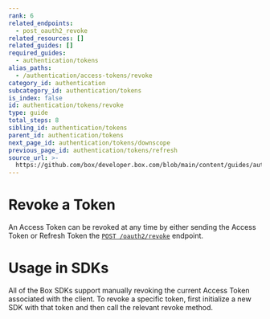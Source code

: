 ```yaml
---
rank: 6
related_endpoints:
  - post_oauth2_revoke
related_resources: []
related_guides: []
required_guides:
  - authentication/tokens
alias_paths:
  - /authentication/access-tokens/revoke
category_id: authentication
subcategory_id: authentication/tokens
is_index: false
id: authentication/tokens/revoke
type: guide
total_steps: 8
sibling_id: authentication/tokens
parent_id: authentication/tokens
next_page_id: authentication/tokens/downscope
previous_page_id: authentication/tokens/refresh
source_url: >-
  https://github.com/box/developer.box.com/blob/main/content/guides/authentication/tokens/revoke.md
---
```

# Revoke a Token

An Access Token can be revoked at any time by either sending the Access Token or
Refresh Token the [`POST
/oauth2/revoke`](endpoint://post-oauth2-revoke) endpoint.

<Samples id='post_oauth2_revoke' >

</Samples>

<Message>

# Usage in SDKs

All of the Box SDKs support manually revoking the current Access Token
associated with the client. To revoke a specific token, first initialize a new
SDK with that token and then call the relevant revoke method.

</Message>